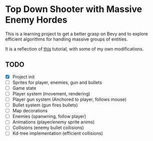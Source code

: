 # Top Down Shooter with Massive Enemy Hordes

This is a learning project to get a better grasp on Bevy and to explore efficient algorithms for handling massive groups of entities.

It is a reflection of [this](https://www.youtube.com/watch?v=p8d8TKo59LU) tutorial, with some of my own modifications.

## TODO
- [x] Project init
- [ ] Sprites for player, enemies, gun and bullets
- [ ] Game state
- [ ] Player system (movement, rendering)
- [ ] Player gun system (Anchored to player, follows mouse)
- [ ] Bullet system (gun fires bullets)
- [ ] Map decorations
- [ ] Enemies (spanwning, follow player)
- [ ] Animations (player/enemy sprite anims)
- [ ] Collisions (enemy bullet collisions)
- [ ] Kd-tree implementation (efficient collisions)